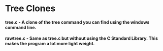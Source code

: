 # Tree Clones
#### tree.c - A clone of the tree command you can find using the windows command line.
#### rawtree.c - Same as tree.c but without using the C Standard Library. This makes the program a lot more light weight.
